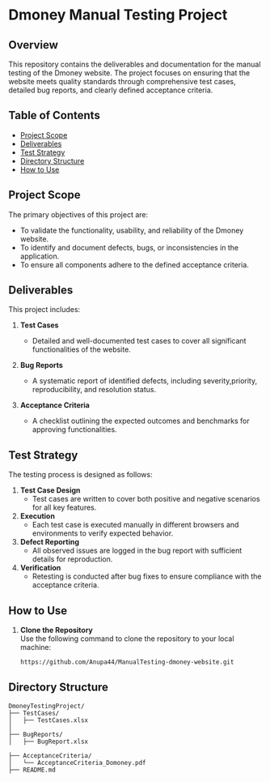 # Dmoney Manual Testing Project


## Overview
This repository contains the deliverables and documentation for the manual testing of the Dmoney website. The project focuses on ensuring that the website meets quality standards through comprehensive test cases, detailed bug reports, and clearly defined acceptance criteria.

## Table of Contents
- [Project Scope](#project-scope)
- [Deliverables](#deliverables)
- [Test Strategy](#test-strategy)
- [Directory Structure](#directory-structure)
- [How to Use](#how-to-use)

## Project Scope
The primary objectives of this project are:
- To validate the functionality, usability, and reliability of the Dmoney website.
- To identify and document defects, bugs, or inconsistencies in the application.
- To ensure all components adhere to the defined acceptance criteria.

## Deliverables
This project includes:
1. **Test Cases**
   - Detailed and well-documented test cases to cover all significant functionalities of the website.

2. **Bug Reports**
   - A systematic report of identified defects, including severity,priority, reproducibility, and resolution status.

3. **Acceptance Criteria**
   - A checklist outlining the expected outcomes and benchmarks for approving functionalities.

## Test Strategy
The testing process is designed as follows:
1. **Test Case Design**
   - Test cases are written to cover both positive and negative scenarios for all key features.
2. **Execution**
   - Each test case is executed manually in different browsers and environments to verify expected behavior.
3. **Defect Reporting**
   - All observed issues are logged in the bug report with sufficient details for reproduction.
4. **Verification**
   - Retesting is conducted after bug fixes to ensure compliance with the acceptance criteria.

## How to Use

1. **Clone the Repository**  
   Use the following command to clone the repository to your local machine:  
   ```bash
   https://github.com/Anupa44/ManualTesting-dmoney-website.git

## Directory Structure
```plaintext
DmoneyTestingProject/
├── TestCases/
│   ├── TestCases.xlsx
│   
├── BugReports/
│   ├── BugReport.xlsx

├── AcceptanceCriteria/
│   └── AcceptanceCriteria_Domoney.pdf
├── README.md


